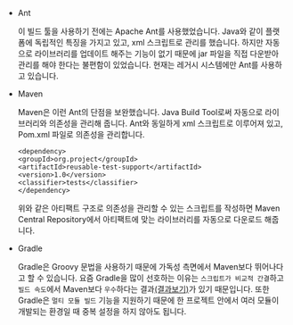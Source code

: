 - Ant

  이 빌드 툴을 사용하기 전에는 Apache Ant를 사용했었습니다. Java와 같이 플랫폼에 독립적인 특징을 가지고 있고, xml 스크립트로 관리를 했습니다. 하지만 자동으로 라이브러리를 업데이트 해주는 기능이 없기 때문에 jar 파일을 직접 다운받아 관리를 해야 한다는 불편함이 있었습니다. 현재는 레거시 시스템에만 Ant를 사용하고 있습니다.

- Maven

  Maven은 이런 Ant의 단점을 보완했습니다. Java Build Tool로써 자동으로 라이브러리와 의존성을 관리해 줍니다. Ant와 동일하게 xml 스크립트로 이루어져 있고, Pom.xml 파일로 의존성을 관리합니다. 
  ```
  <dependency>
  <groupId>org.project</groupId>
  <artifactId>reusable-test-support</artifactId>
  <version>1.0</version>
  <classifier>tests</classifier>
  </dependency>
  ```
  위와 같은 아티팩트 구조로 의존성을 관리할 수 있는 스크립트를 작성하면 Maven Central Repository에서 아티팩트에 맞는 라이브러리를 자동으로 다운로드 해줍니다.

- Gradle

  Gradle은 Groovy 문법을 사용하기 때문에 가독성 측면에서 Maven보다 뛰어나다고 할 수 있습니다. 요즘 Gradle을 많이 선호하는 이유는 `스크립트가 비교적 간결`하고 `빌드 속도`에서 Maven보다 `우수`하다는 결과<a href="https://gradle.org/maven-vs-gradle/">(결과보기)</a>가 있기 때문입니다. 또한 Gradle은 `멀티 모듈 빌드` 기능을 지원하기 때문에 한 프로젝트 안에서 여러 모듈이 개발되는 환경일 때 중복 설정을 하지 않아도 됩니다.
